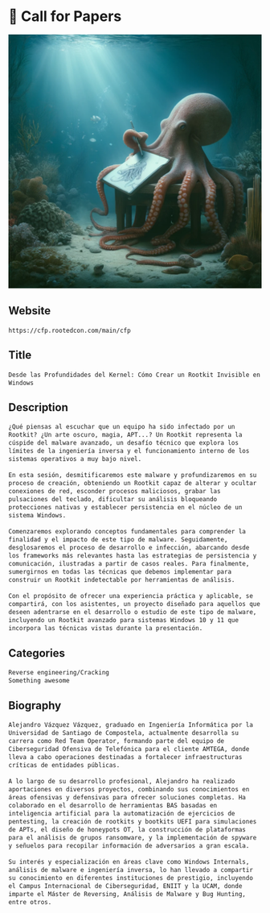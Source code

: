 # 📖 Call for Papers

<p align="center">
<img src="../../../Images/Logos/Call_For_Papers.png">
</p>

## Website
	https://cfp.rootedcon.com/main/cfp


## Title

	Desde las Profundidades del Kernel: Cómo Crear un Rootkit Invisible en Windows


## Description

	¿Qué piensas al escuchar que un equipo ha sido infectado por un Rootkit? ¿Un arte oscuro, magia, APT...? Un Rootkit representa la cúspide del malware avanzado, un desafío técnico que explora los límites de la ingeniería inversa y el funcionamiento interno de los sistemas operativos a muy bajo nivel.

	En esta sesión, desmitificaremos este malware y profundizaremos en su proceso de creación, obteniendo un Rootkit capaz de alterar y ocultar conexiones de red, esconder procesos maliciosos, grabar las pulsaciones del teclado, dificultar su análisis bloqueando protecciones nativas y establecer persistencia en el núcleo de un sistema Windows.

	Comenzaremos explorando conceptos fundamentales para comprender la finalidad y el impacto de este tipo de malware. Seguidamente, desglosaremos el proceso de desarrollo e infección, abarcando desde los frameworks más relevantes hasta las estrategias de persistencia y comunicación, ilustradas a partir de casos reales. Para finalmente, sumergirnos en todas las técnicas que debemos implementar para construir un Rootkit indetectable por herramientas de análisis.

	Con el propósito de ofrecer una experiencia práctica y aplicable, se compartirá, con los asistentes, un proyecto diseñado para aquellos que deseen adentrarse en el desarrollo o estudio de este tipo de malware, incluyendo un Rootkit avanzado para sistemas Windows 10 y 11 que incorpora las técnicas vistas durante la presentación.


## Categories

	Reverse engineering/Cracking
	Something awesome

## Biography

	Alejandro Vázquez Vázquez, graduado en Ingeniería Informática por la Universidad de Santiago de Compostela, actualmente desarrolla su carrera como Red Team Operator, formando parte del equipo de Ciberseguridad Ofensiva de Telefónica para el cliente AMTEGA, donde lleva a cabo operaciones destinadas a fortalecer infraestructuras críticas de entidades públicas.

	A lo largo de su desarrollo profesional, Alejandro ha realizado aportaciones en diversos proyectos, combinando sus conocimientos en áreas ofensivas y defensivas para ofrecer soluciones completas. Ha colaborado en el desarrollo de herramientas BAS basadas en inteligencia artificial para la automatización de ejercicios de pentesting, la creación de rootkits y bootkits UEFI para simulaciones de APTs, el diseño de honeypots OT, la construcción de plataformas para el análisis de grupos ransomware, y la implementación de spyware y señuelos para recopilar información de adversarios a gran escala.

	Su interés y especialización en áreas clave como Windows Internals, análisis de malware e ingeniería inversa, lo han llevado a compartir su conocimiento en diferentes instituciones de prestigio, incluyendo el Campus Internacional de Ciberseguridad, ENIIT y la UCAM, donde imparte el Máster de Reversing, Análisis de Malware y Bug Hunting, entre otros.
